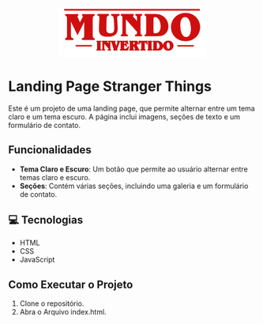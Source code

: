 <p align="center">
    <img width="300" src="./assets/images/banner/logo.svg">
</p>

# Landing Page Stranger Things

Este é um projeto de uma landing page, que permite alternar entre um tema claro e um tema escuro. A página inclui imagens, seções de texto e um formulário de contato.

## Funcionalidades

- **Tema Claro e Escuro**: Um botão que permite ao usuário alternar entre temas claro e escuro.
- **Seções**: Contém várias seções, incluindo uma galeria e um formulário de contato.

## 💻 Tecnologias
- HTML
- CSS
- JavaScript

## Como Executar o Projeto

1. Clone o repositório.
2. Abra o Arquivo index.html.

